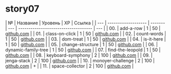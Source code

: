 # story07

| №   | Название            | Уровень | XP  | Ссылка                               |
| --- | ------------------- | ------- | --- | ------------------------------------ | --- |
| 00. | add-a-row           | 1       | 50  | [github.com](./add-a-row/)           |
| 01. | class-on-click      | 1       | 50  | [github.com](./class-on-click/)      |
| 02. | count-words         | 1       | 50  | [github.com](./count-words/)         |
| 03. | dom-treat           | 1       | 50  | [github.com](./dom-treat/)           |
| 04. | is-it-here          | 1       | 50  | [github.com](./is-it-here/)          |
| 05. | change-structure    | 1       | 50  | [github.com](./change-structure/)    |
| 06. | dynamic-family-tree | 1       | 50  | [github.com](./dynamic-family-tree/) |
| 07. | find-the-leopold    | 1       | 50  | [github.com](./find-the-leopold/)    |
| 08. | keyboard-symphony   | 2       | 100 | [github.com](./keyboard-symphony/)   |
| 09. | jenga-stack         | 2       | 100 | [github.com](./jenga-stack/)         |
| 10. | monoyer-challenge   | 2       | 100 | [github.com](./monoyer-challenge/)   | +   |
| 11. | space-collector     | 2       | 100 | [github.com](./space-collector/)     |
